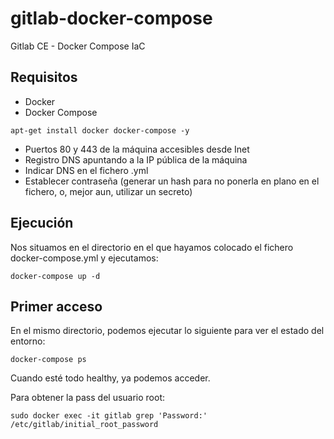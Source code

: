 # gitlab-docker-compose
Gitlab CE - Docker Compose IaC

## Requisitos
- Docker
- Docker Compose
```
apt-get install docker docker-compose -y
```
- Puertos 80 y 443 de la máquina accesibles desde Inet
- Registro DNS apuntando a la IP pública de la máquina
- Indicar DNS en el fichero .yml
- Establecer contraseña (generar un hash para no ponerla en plano en el fichero, o, mejor aun, utilizar un secreto)

## Ejecución

Nos situamos en el directorio en el que hayamos colocado el fichero docker-compose.yml y ejecutamos:
```
docker-compose up -d
```

## Primer acceso

En el mismo directorio, podemos ejecutar lo siguiente para ver el estado del entorno:
```
docker-compose ps
```

Cuando esté todo healthy, ya podemos acceder.

Para obtener la pass del usuario root:
```
sudo docker exec -it gitlab grep 'Password:' /etc/gitlab/initial_root_password
```
